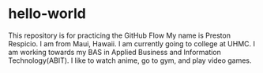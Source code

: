 # hello-world
This repository is for practicing the GitHub Flow
My name is Preston Respicio. I am from Maui, Hawaii. I am currently going to college at UHMC. I am working towards my BAS in Applied Business and Information Technology(ABIT). I like to watch anime, go to gym, and play video games.
